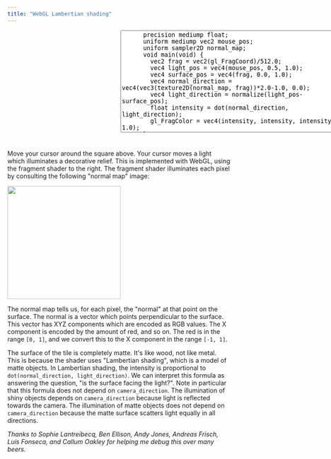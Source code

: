 ```yaml
---
title: "WebGL Lambertian shading"
---
```


<div style="display: flex;">
  <canvas width="512" height="512" style="width: 256px; height: 256px;" id="fragmentCanvas"></canvas>
  <div style="display: flex; flex-direction: column; flex-grow: 1;">
    <textarea id="fragmentShader" cols="60" rows="15">
      precision mediump float;
      uniform mediump vec2 mouse_pos;
      uniform sampler2D normal_map;
      void main(void) {
        vec2 frag = vec2(gl_FragCoord)/512.0;
        vec4 light_pos = vec4(mouse_pos, 0.5, 1.0);
        vec4 surface_pos = vec4(frag, 0.0, 1.0);
        vec4 normal_direction = vec4(vec3(texture2D(normal_map, frag))*2.0-1.0, 0.0);
        vec4 light_direction = normalize(light_pos-surface_pos);  
        float intensity = dot(normal_direction, light_direction);
        gl_FragColor = vec4(intensity, intensity, intensity, 1.0);
      }</textarea>
    <div id="compilationError"></div>
  </div>
</div>

<script>
  const canvas = document.getElementById('fragmentCanvas');
  const gl = canvas.getContext('webgl');
  gl.viewport(0,0,canvas.width,canvas.height);
  const vertexBuf = gl.createBuffer();
  gl.bindBuffer(gl.ARRAY_BUFFER, vertexBuf);
  gl.bufferData(gl.ARRAY_BUFFER, new Float32Array([
    -1,1,  -1,-1,  1,-1,  1, 1,
  ]), gl.STATIC_DRAW);
  gl.clearColor(0,0,0,1);
  const errEl = document.getElementById("compilationError");
  const fragEl = document.getElementById("fragmentShader");
  const normalMapImg = new Image();
  normalMapImg.onload = function() {
    gl.activeTexture(gl.TEXTURE0);
    const tex = gl.createTexture();
    gl.bindTexture(gl.TEXTURE_2D, tex);
    gl.texImage2D(gl.TEXTURE_2D, 0, gl.RGB, gl.RGB, gl.UNSIGNED_BYTE, normalMapImg);
    gl.generateMipmap(gl.TEXTURE_2D);

    const texLoc = gl.getUniformLocation(prog, "tex");
    gl.uniform1i(texLoc, 0);

    gl.drawArrays(gl.TRIANGLE_FAN, 0, 4);
  };
  normalMapImg.src = '/assets/crossnrm.jpg';
  let coord = null;
  let mousePosLoc = null;
  let prog = null;
  function newShaderFromTextarea() {
    const vertShader = gl.createShader(gl.VERTEX_SHADER);
    gl.shaderSource(vertShader, 'attribute vec2 c;void main(void){gl_Position=vec4(c, 0.0, 1.0);}');
    gl.compileShader(vertShader);
    const fragShader = gl.createShader(gl.FRAGMENT_SHADER);
    gl.shaderSource(fragShader, fragEl.value);
    gl.compileShader(fragShader);
    if (!gl.getShaderParameter(fragShader, gl.COMPILE_STATUS)) {
      errEl.innerText = gl.getShaderInfoLog(fragShader);
      return;
    }
    let newProg = gl.createProgram();
    gl.attachShader(newProg, vertShader);
    gl.attachShader(newProg, fragShader);
    gl.linkProgram(newProg);
    const coord = gl.getAttribLocation(newProg, "c");
    gl.vertexAttribPointer(coord, 2, gl.FLOAT, false, 0, 0);
    mousePosLoc = gl.getUniformLocation(newProg, "mouse_pos");
    gl.useProgram(newProg);
    // gl.deleteProgram(prog);
    prog = newProg;
    draw();
  }
  fragEl.oninput = newShaderFromTextarea;
  var mousePos = {x: 100, y: 100};
  function draw(ev) {
    console.log("drawing");
    gl.enableVertexAttribArray(coord);
    gl.uniform2fv(mousePosLoc, [mousePos.x, mousePos.y]);
    gl.clear(gl.COLOR_BUFFER_BIT);
    gl.drawArrays(gl.TRIANGLE_FAN, 0, 4);
    errEl.innerText = '';
  }
  canvas.onmousemove = function(ev) {
    mousePos = {x: ev.offsetX/256, y: (256-ev.offsetY)/256};
    draw();
  }
  newShaderFromTextarea();
</script>

Move your cursor around the square above.
Your cursor moves a light which illuminates a decorative relief.
This is implemented with WebGL, using the fragment shader to the right.
The fragment shader illuminates each pixel by consulting the following "normal map" image:

<div>
  <img src="/assets/crossnrm.jpg" style="width: 256px; height: 256px;" />
</div>

The normal map tells us, for each pixel, the "normal" at that point on the surface.
The normal is a vector which points perpendicular to the surface.
This vector has XYZ components which are encoded as RGB values.
The X component is encoded by the amount of red, and so on.
The red is in the range `[0, 1]`,
and we convert this to the X component in the range `[-1, 1]`.

The surface of the tile is completely matte.
It's like wood, not like metal.
This is because the shader uses "Lambertian shading",
which is a model of matte objects.
In Lambertian shading,
the intensity is proportional to `dot(normal_direction, light_direction)`.
We can interpret this formula as answering the question,
"is the surface facing the light?".
Note in particular that this formula does not depend on `camera_direction`.
The illumination of shiny objects depends on `camera_direction`
because light is reflected towards the camera.
The illumination of matte objects does not depend on `camera_direction`
because the matte surface scatters light equally in all directions.

_Thanks to Sophie Lantreibecq, Ben Ellison, Andy Jones, Andreas Frisch, Luís Fonseca, and Callum Oakley
for helping me debug this over many beers._